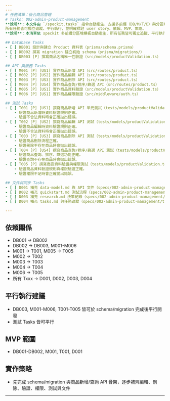 ```yaml
---
---
# 任務清單：後台商品管理
# Tasks: 002-admin-product-management
**說明**：本文件由 `/speckit.tasks` 指令自動產生，支援多前綴（DB/M/T/D）與分區塊。
所有任務皆可獨立追蹤、平行執行，並明確標註 user story、依賴、MVP、策略。
**說明**：本清單依 speckit 多前綴分區塊模板自動產生，所有任務皆可獨立追蹤、平行執行，並明確標註 user story、依賴、MVP 與實作策略。

## Database Tasks
- [ ] DB001 設計與建立 Product 資料表（prisma/schema.prisma）
- [ ] DB002 撰寫 migration 建立初始 schema（prisma/migrations/）
- [ ] DB003 [P] 撰寫商品名稱唯一性驗證（src/models/productValidation.ts）

## API 與服務 Tasks
- [ ] M001 [P] [US1] 實作商品新增 API（src/routes/product.ts）
- [ ] M002 [P] [US2] 實作商品編輯 API（src/routes/product.ts）
- [ ] M003 [P] [US3] 實作商品刪除 API（src/routes/product.ts）
- [ ] M004 [P] [US4] 實作商品查詢/排序/篩選 API（src/routes/product.ts）
- [ ] M005 [P] [US1] 實作商品資料驗證（src/models/productValidation.ts）
- [ ] M006 [P] [US1] 實作商品權限驗證（src/middleware/auth.ts）

## 測試 Tasks
- [ ] T001 [P] [US1] 撰寫商品新增 API 單元測試（tests/models/productValidation.test.ts）
	- 驗證商品新增時資料驗證規則正確。
	- 驗證不合法資料時會正確拋出錯誤。
- [ ] T002 [P] [US2] 撰寫商品編輯 API 測試（tests/models/productValidation.test.ts）
	- 驗證商品編輯時資料驗證規則正確。
	- 驗證不合法資料時會正確拋出錯誤。
- [ ] T003 [P] [US3] 撰寫商品刪除 API 測試（tests/models/productValidation.test.ts）
	- 驗證商品刪除流程正確。
	- 驗證刪除不存在商品時會拋出錯誤。
- [ ] T004 [P] [US4] 撰寫商品查詢/排序/篩選 API 測試（tests/models/productValidation.test.ts）
	- 驗證商品查詢、排序、篩選功能正確。
	- 驗證查詢不存在商品時會拋出錯誤。
- [ ] T005 [P] 撰寫商品資料驗證與權限測試（tests/models/productValidation.test.ts）
	- 驗證商品資料驗證規則與權限驗證正確。
	- 驗證權限不足時會正確拋出錯誤。

## 文件與同步 Tasks
- [ ] D001 補充 data-model.md 與 API 文件（specs/002-admin-product-management/data-model.md, contracts/openapi.yaml）
- [ ] D002 補充 quickstart.md 測試流程（specs/002-admin-product-management/quickstart.md）
- [ ] D003 補充 research.md 決策紀錄（specs/002-admin-product-management/research.md）
- [ ] D004 補充 tasks.md 與任務追蹤（specs/002-admin-product-management/tasks.md）

---
```


## 依賴關係
- DB001 → DB002
- DB002 → DB003, M001-M006
- M001 → T001, M005 → T005
- M002 → T002
- M003 → T003
- M004 → T004
- M006 → T005
- 所有 Txxx → D001, D002, D003, D004

## 平行執行建議
- DB003, M001-M006, T001-T005 皆可於 schema/migration 完成後平行開發
- 測試 Tasks 皆可平行

## MVP 範圍
- DB001-DB002, M001, T001, D001

## 實作策略
- 先完成 schema/migration 與商品新增/查詢 API 骨架，逐步補齊編輯、刪除、驗證、權限、測試與文件

---
